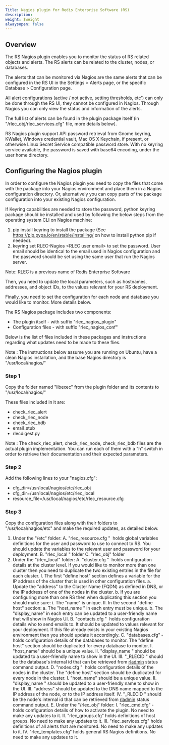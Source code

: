 ```yaml
---
Title: Nagios plugin for Redis Enterprise Software (RS)
description: 
weight: $weight
alwaysopen: false
---
```

Overview
--------

The RS Nagios plugin enables you to monitor the status of RS related
objects and alerts. The RS alerts can be related to the cluster, nodes,
or databases.

The alerts that can be monitored via Nagios are the same alerts that can
be configured in the RS UI in the Settings ­\> Alerts page, or the
specific Database ­\> Configuration page.

All alert configurations (active / not active, setting thresholds, etc')
can only be done through the RS UI, they cannot be configured in Nagios.
Through Nagios you can only view the status and information of the
alerts.

The full list of alerts can be found in the plugin package itself (in
"/rlec\_obj/rlec\_services.cfg" file, more details below).

RS Nagios plugin support API password retrieval from Gnome keyring,
KWallet, Windows credential vault, Mac OS X Keychain, if present, or
otherwise Linux Secret Service compatible password store. With no
keyring service available, the password is saved with base64 encoding,
under the user home directory.

Configuring the Nagios plugin
-----------------------------

In order to configure the Nagios plugin you need to copy the files that
come with the package into your Nagios environment and place them in a
Nagios configuration directory. Or, alternatively you can copy parts of
the package configuration into your existing Nagios configuration.

If Keyring capabilities are needed to store the password, python keyring
package should be installed and used by following the below steps from
the operating system CLI on Nagios machine:

1.  pip install keyring ­to install the package (See
    https://pip.pypa.io/en/stable/installing/ on how to install python
    pip if needed).
2.  keyring set RLEC­-Nagios ­\<RLEC user email\> to set the password.
    User email should be identical to the email used in Nagios
    configuration and the password should be set using the same user
    that run the Nagios server.

Note: RLEC is a previous name of Redis Enterprise Software

Then, you need to update the local parameters, such as hostnames,
addresses, and object IDs, to the values relevant for your
RS deployment.

Finally, you need to set the configuration for each node and database
you would like to monitor. More details below.

The RS Nagios package includes two components:

-   The plugin itself ­- with suffix "rlec\_nagios\_plugin"
-   Configuration files - with suffix "rlec\_nagios\_conf"

Below is the list of files included in these packages and instructions
regarding what updates need to be made to these flies.

Note : The instructions below assume you are running on Ubuntu, have a
clean Nagios installation, and the base Nagios directory is
"/usr/local/nagios/"

### Step 1

Copy the folder named "libexec" from the plugin folder and its contents
to "/usr/local/nagios/"

These files included in it are:

-   check\_rlec\_alert
-   check\_rlec\_node
-   check\_rlec\_bdb
-   email\_stub
-   rlecdigest.py

Note : The check\_rlec\_alert, check\_rlec\_node, check\_rlec\_bdb files
are the actual plugin implementation. You can run each of them with a
"­h" switch in order to retrieve their documentation and their expected
parameters.

### Step 2

Add the following lines to your "nagios.cfg":

-   cfg\_dir=/usr/local/nagios/etc/rlec\_obj
-   cfg\_dir=/usr/local/nagios/etc/rlec\_local
-   resource\_file=/usr/local/nagios/etc/rlec\_resource.cfg

### Step 3

Copy the configuration files along with their folders to
"/usr/local/nagios/etc" and make the required updates, as detailed
below.

1.  Under the "/etc" folder:
    A.  "rlec\_resource.cfg " ­ holds global variables definitions for
        the user and password to use to connect to RS. You should update
        the variables to the relevant user and password for your
        deployment.
    B.  "rlec\_local " folder
    C.  "rlec\_obj" folder
2.  Under the "/rlec\_local" folder:
    A.  "cluster.cfg " ­ holds configuration details at the cluster
        level. If you would like to monitor more than one cluster then
        you need to duplicate the two existing entries in the file for
        each cluster.
        I.  The first "define host" section defines a variable for the
            IP address of the cluster that is used in other
            configuration files.
            a.  Update the "address" to the Cluster Name (FQDN) as
                defined in DNS, or the IP address of one of the nodes in
                the cluster.
            b.  If you are configuring more than one RS then when
                duplicating this section you should make sure:
                i.  The "name" is unique.
        II. In the second "define host" section:
            a.  The "host\_name " in each entry must be unique.
            b.  The "display\_name" in each entry can be updated to a
                user-friendly name that will show in Nagios UI.
    B.  "contacts.cfg " ­ holds configuration details who to send emails
        to. It should be updated to values relevant for your deployment.
        If this file already exists in your existing Nagios environment
        then you should update it accordingly.
    C.  "databases.cfg" ­ holds configuration details of the databases
        to monitor. The "define host" section should be duplicated for
        every database to monitor.
        I.  "host\_name" should be a unique value.
        II. "display\_name " should be updated to a user-friendly name
            to show in the UI.
        III. "\_RLECID " should be the database's internal id that can
            be retrieved from
            [rladmin](/redis-enterprise-documentation/references/cli-reference/rladmin/)
            status command output.
    D.  "nodes.cfg " ­ holds configuration details of the nodes in the
        cluster. The "define host" section should be duplicated for
        every node in the cluster.
        I.  "host\_name" should be a unique value.
        II. "display\_name " should be updated to a user-friendly name
            to show in the UI.
        III. "address" should be updated to the DNS name mapped to the
            IP address of the node, or to the IP address itself.
        IV. "\_RLECID " should be the node's internal id that can be
            retrieved
            from [rladmin](/redis-enterprise-documentation/references/cli-reference/rladmin/)
            status command output.
    E.  Under the "/rlec\_obj" folder:
        I.  "rlec\_cmd.cfg" ­ holds configuration details of how to
            activate the plugin. No need to make any updates to it.
        II. "rlec\_groups.cfg" holds definitions of host groups. No need
            to make any updates to it.
        III. "rlec\_services.cfg" holds definitions of all alerts that
            are monitored. No need to make any updates to it.
        IV. "rlec\_templates.cfg" holds general RS Nagios definitions.
            No need to make any updates to it.
